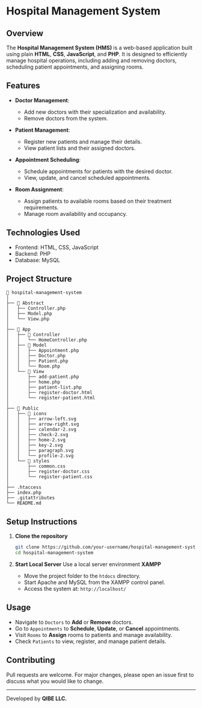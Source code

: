 # Hospital Management System

## Overview

The **Hospital Management System (HMS)** is a web-based application built using plain **HTML**, **CSS**, **JavaScript**, and **PHP**. It is designed to efficiently manage hospital operations, including adding and removing doctors, scheduling patient appointments, and assigning rooms.

## Features

* **Doctor Management**:

  * Add new doctors with their specialization and availability.
  * Remove doctors from the system.

* **Patient Management**:

  * Register new patients and manage their details.
  * View patient lists and their assigned doctors.

* **Appointment Scheduling**:

  * Schedule appointments for patients with the desired doctor.
  * View, update, and cancel scheduled appointments.

* **Room Assignment**:

  * Assign patients to available rooms based on their treatment requirements.
  * Manage room availability and occupancy.

## Technologies Used

* Frontend: HTML, CSS, JavaScript
* Backend: PHP
* Database: MySQL

## Project Structure

```
📂 hospital-management-system
│
├── 📁 Abstract
│   ├── Controller.php
│   ├── Model.php
│   └── View.php
│
├── 📁 App
│   ├── 📁 Controller
│   │   └── HomeController.php
│   ├── 📁 Model
│   │   ├── Appointment.php
│   │   ├── Doctor.php
│   │   ├── Patient.php
│   │   └── Room.php
│   └── 📁 View
│       ├── add-patient.php
│       ├── home.php
│       ├── patient-list.php
│       ├── register-doctor.html
│       └── register-patient.html
│
├── 📁 Public
│   ├── 📁 icons
│   │   ├── arrow-left.svg
│   │   ├── arrow-right.svg
│   │   ├── calendar-2.svg
│   │   ├── check-2.svg
│   │   ├── home-2.svg
│   │   ├── key-2.svg
│   │   ├── paragraph.svg
│   │   └── profile-2.svg
│   └── 📁 styles
│       ├── common.css
│       ├── register-doctor.css
│       └── register-patient.css
│
├── .htaccess
├── index.php
├── .gitattributes
└── README.md
```

## Setup Instructions

1. **Clone the repository**

   ```bash
   git clone https://github.com/your-username/hospital-management-system.git
   cd hospital-management-system
   ```
2. **Start Local Server**
   Use a local server environment **XAMPP**

   * Move the project folder to the `htdocs` directory.
   * Start Apache and MySQL from the XAMPP control panel.
   * Access the system at: `http://localhost/`

## Usage

* Navigate to `Doctors` to **Add** or **Remove** doctors.
* Go to `Appointments` to **Schedule**, **Update**, or **Cancel** appointments.
* Visit `Rooms` to **Assign** rooms to patients and manage availability.
* Check `Patients` to view, register, and manage patient details.

## Contributing

Pull requests are welcome. For major changes, please open an issue first to discuss what you would like to change.

---

Developed by **QIBE LLC.**
